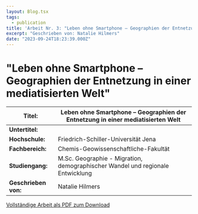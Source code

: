 ```yaml
---
layout: Blog.tsx
tags:
  - publication
title: 'Arbeit Nr. 3: "Leben ohne Smartphone – Geographien der Entnetzung in einer mediatisierten Welt"'
excerpt: "Geschrieben von: Natalie Hilmers"
date: "2023-09-24T18:23:39.000Z"
---
```


# "Leben ohne Smartphone – Geographien der Entnetzung in einer mediatisierten Welt"

<table class="table table-striped">
<thead>
<tr>
<th><strong>Titel:</strong></th>
<th>Leben ohne Smartphone – Geographien der Entnetzung in einer mediatisierten Welt</th>
</tr>
</thead>
<tbody>
<tr>
<td><strong>Untertitel:</strong></td>
<td></td>
</tr>
<tr>
<td><strong>Hochschule:</strong></td>
<td>Friedrich-Schiller-Universität Jena</td>
</tr>
<tr>
<td><strong>Fachbereich:</strong></td>
<td>Chemis-Geowissenschaftliche-Fakultät</td>
</tr>
<tr>
<td><strong>Studiengang:</strong></td>
<td>M.Sc. Geographie - Migration, demographischer Wandel und regionale Entwicklung</td>
</tr>
<tr>
<td><strong>Geschrieben von:</strong></td>
<td>Natalie Hilmers</td>
</tr>
</tbody>
</table>

[Vollständige Arbeit als PDF zum Download](/arbeiten/arbeit-3_leben-ohne-smartphone-geographien-der-entnetzung-in-einer-mediatisierten-welt.pdf)
